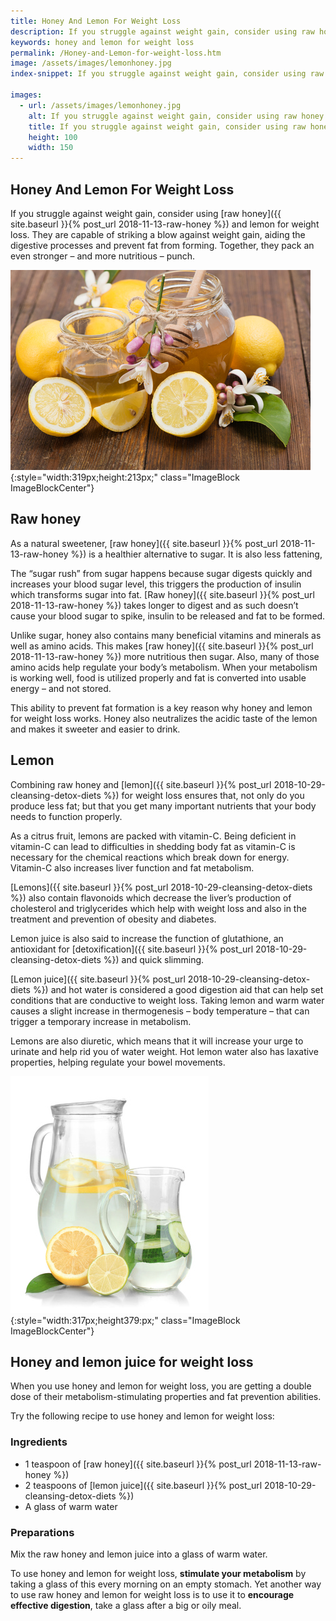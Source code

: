 ```yaml
---
title: Honey And Lemon For Weight Loss
description: If you struggle against weight gain, consider using raw honey and lemon for natural weight loss
keywords: honey and lemon for weight loss
permalink: /Honey-and-Lemon-for-weight-loss.htm
image: /assets/images/lemonhoney.jpg
index-snippet: If you struggle against weight gain, consider using raw honey and lemon for natural weight loss.

images:
  - url: /assets/images/lemonhoney.jpg
    alt: If you struggle against weight gain, consider using raw honey and lemon for natural weight loss
    title: If you struggle against weight gain, consider using raw honey and lemon for natural weight loss
    height: 100 
    width: 150
---
```


## Honey And Lemon For Weight Loss
If you struggle against weight gain, consider using [raw honey]({{ site.baseurl }}{% post_url 2018-11-13-raw-honey %}) and lemon for weight loss.  They are capable of striking a blow against weight gain, aiding the digestive processes and prevent fat from forming.  Together, they pack an even stronger – and more nutritious – punch.

![Welcome to Honey And Lemon For Weight Loss](/assets/images/lemonhoney.jpg){:style="width:319px;height:213px;" class="ImageBlock ImageBlockCenter"}
<div class="clearfix"></div>

## Raw honey
As a natural sweetener, [raw honey]({{ site.baseurl }}{% post_url 2018-11-13-raw-honey %}) is a healthier alternative to sugar. It is also less fattening,

The “sugar rush” from sugar happens because sugar digests quickly and increases your blood sugar level, this triggers the production of insulin which transforms sugar into fat. [Raw honey]({{ site.baseurl }}{% post_url 2018-11-13-raw-honey %}) takes longer to digest and as such doesn’t cause your blood sugar to spike, insulin to be released and fat to be formed.

Unlike sugar, honey also contains many beneficial vitamins and minerals as well as amino acids.  This makes [raw honey]({{ site.baseurl }}{% post_url 2018-11-13-raw-honey %}) more nutritious then sugar.  Also, many of those amino acids help regulate your body’s metabolism. When your metabolism is working well, food is utilized properly and fat is converted into usable energy – and not stored.

This ability to prevent fat formation is a key reason why honey and lemon for weight loss works.  Honey also neutralizes the acidic taste of the lemon and makes it sweeter and easier to drink.

## Lemon
Combining raw honey and [lemon]({{ site.baseurl }}{% post_url 2018-10-29-cleansing-detox-diets %}) for weight loss ensures that, not only do you produce less fat; but that you get many important nutrients that your body needs to function properly.

As a citrus fruit, lemons are packed with vitamin-C. Being deficient in vitamin-C can lead to difficulties in shedding body fat as vitamin-C is necessary for the chemical reactions which break down for energy.  Vitamin-C also increases liver function and fat metabolism.

[Lemons]({{ site.baseurl }}{% post_url 2018-10-29-cleansing-detox-diets %}) also contain flavonoids which decrease the liver’s production of cholesterol and triglycerides which help with weight loss and also in the treatment and prevention of obesity and diabetes.  

Lemon juice is also said to increase the function of glutathione, an antioxidant for [detoxification]({{ site.baseurl }}{% post_url 2018-10-29-cleansing-detox-diets %}) and quick slimming.

[Lemon juice]({{ site.baseurl }}{% post_url 2018-10-29-cleansing-detox-diets %}) and hot water is considered a good digestion aid that can help set conditions that are conductive to weight loss. Taking lemon and warm water causes a slight increase in thermogenesis – body temperature – that can trigger a temporary increase in metabolism.

Lemons are also diuretic, which means that it will increase your urge to urinate and help rid you of water weight.  Hot lemon water also has laxative properties, helping regulate your bowel movements.

![Lemon Water](/assets/images/Fotolia_55741560_XS.jpg){:style="width:317px;height379:px;" class="ImageBlock ImageBlockCenter"}
<div class="clearfix"></div>

## Honey and lemon juice for weight loss
When you use honey and lemon for weight loss, you are getting a double dose of their metabolism-stimulating properties and fat prevention abilities.    

Try the following recipe to use honey and lemon for weight loss:

### Ingredients

* 1 teaspoon of [raw honey]({{ site.baseurl }}{% post_url 2018-11-13-raw-honey %})
* 2 teaspoons of [lemon juice]({{ site.baseurl }}{% post_url 2018-10-29-cleansing-detox-diets %})
* A glass of warm water

### Preparations

Mix the raw honey and lemon juice into a glass of warm water. 

To use honey and lemon for weight loss, __stimulate your metabolism__ by taking a glass of this every morning on an empty stomach.  Yet another way to use raw honey and lemon for weight loss is to use it to __encourage effective digestion__, take a glass after a big or oily meal. 

